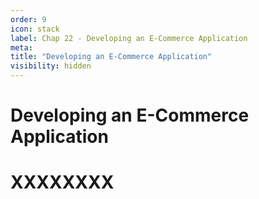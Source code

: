 ```yaml
---
order: 9
icon: stack
label: Chap 22 - Developing an E-Commerce Application
meta:
title: "Developing an E-Commerce Application"
visibility: hidden
---
```

# Developing an E-Commerce Application



# XXXXXXXX

